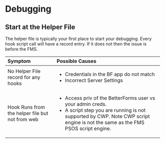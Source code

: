# Debugging

## Start at the Helper File

The helper file is typically your first place to start your debugging. Every hook script call will have a record entry. If it does not then the issue is before the FMS.

<table>
  <thead>
    <tr>
      <th style="text-align:left">Symptom</th>
      <th style="text-align:left">Possible Causes</th>
    </tr>
  </thead>
  <tbody>
    <tr>
      <td style="text-align:left">No Helper File record for any hooks</td>
      <td style="text-align:left">
        <ul>
          <li>Credentials in the BF app do not match</li>
          <li>Incorrect Server Settings</li>
        </ul>
      </td>
    </tr>
    <tr>
      <td style="text-align:left">Hook Runs from the helper file but not from web</td>
      <td style="text-align:left">
        <ul>
          <li>Access priv of the BetterForms user vs your admin creds.</li>
          <li>A script step you are running is not supported by CWP. Note CWP script
            engine is not the same as the FMS PSOS script engine.</li>
        </ul>
      </td>
    </tr>
  </tbody>
</table>

